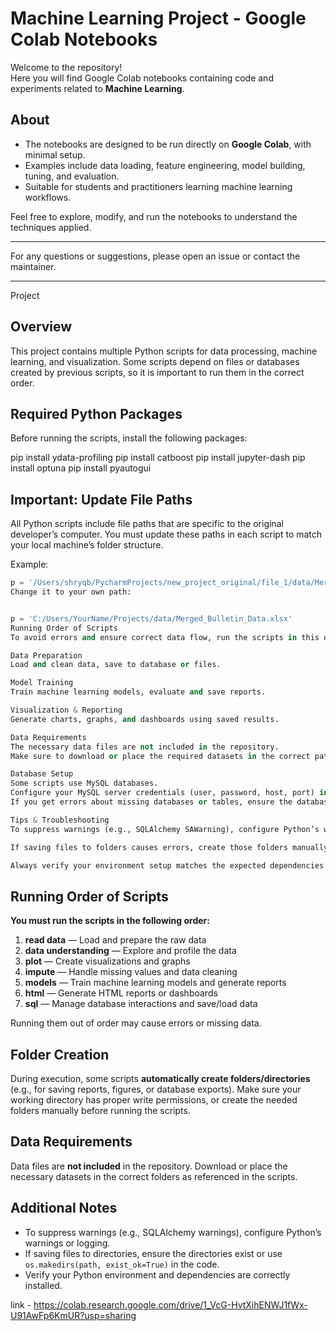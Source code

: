 # Machine Learning Project - Google Colab Notebooks

Welcome to the repository!  
Here you will find Google Colab notebooks containing code and experiments related to **Machine Learning**.

## About

- The notebooks are designed to be run directly on **Google Colab**, with minimal setup.
- Examples include data loading, feature engineering, model building, tuning, and evaluation.
- Suitable for students and practitioners learning machine learning workflows.

Feel free to explore, modify, and run the notebooks to understand the techniques applied.

---

For any questions or suggestions, please open an issue or contact the maintainer.

---

Project

## Overview

This project contains multiple Python scripts for data processing, machine learning, and visualization. Some scripts depend on files or databases created by previous scripts, so it is important to run them in the correct order.

## Required Python Packages

Before running the scripts, install the following packages:

pip install ydata-profiling
pip install catboost
pip install jupyter-dash
pip install optuna
pip install pyautogui

## Important: Update File Paths

All Python scripts include file paths that are specific to the original developer’s computer.
You must update these paths in each script to match your local machine’s folder structure.

Example:

```python
p = '/Users/shryqb/PycharmProjects/new_project_original/file_1/data/Merged_Bulletin_Data.xlsx'
Change it to your own path:


p = 'C:/Users/YourName/Projects/data/Merged_Bulletin_Data.xlsx'
Running Order of Scripts
To avoid errors and ensure correct data flow, run the scripts in this order:

Data Preparation
Load and clean data, save to database or files.

Model Training
Train machine learning models, evaluate and save reports.

Visualization & Reporting
Generate charts, graphs, and dashboards using saved results.

Data Requirements
The necessary data files are not included in the repository.
Make sure to download or place the required datasets in the correct paths as set in the scripts.

Database Setup
Some scripts use MySQL databases.
Configure your MySQL server credentials (user, password, host, port) in the scripts accordingly.
If you get errors about missing databases or tables, ensure the database is created or the scripts that create it are run first.

Tips & Troubleshooting
To suppress warnings (e.g., SQLAlchemy SAWarning), configure Python’s warnings filter or logging.

If saving files to folders causes errors, create those folders manually or add Python code to create them (os.makedirs(path, exist_ok=True)).

Always verify your environment setup matches the expected dependencies and database availability.

```

## Running Order of Scripts

**You must run the scripts in the following order:**

1. **read data** — Load and prepare the raw data
2. **data understanding** — Explore and profile the data
3. **plot** — Create visualizations and graphs
4. **impute** — Handle missing values and data cleaning
5. **models** — Train machine learning models and generate reports
6. **html** — Generate HTML reports or dashboards
7. **sql** — Manage database interactions and save/load data

Running them out of order may cause errors or missing data.

## Folder Creation

During execution, some scripts **automatically create folders/directories** (e.g., for saving reports, figures, or database exports).
Make sure your working directory has proper write permissions, or create the needed folders manually before running the scripts.

## Data Requirements

Data files are **not included** in the repository.
Download or place the necessary datasets in the correct folders as referenced in the scripts.



## Additional Notes

* To suppress warnings (e.g., SQLAlchemy warnings), configure Python’s warnings or logging.
* If saving files to directories, ensure the directories exist or use `os.makedirs(path, exist_ok=True)` in the code.
* Verify your Python environment and dependencies are correctly installed.

link - https://colab.research.google.com/drive/1_VcG-HvtXihENWJ1fWx-U91AwFp6KmUR?usp=sharing
